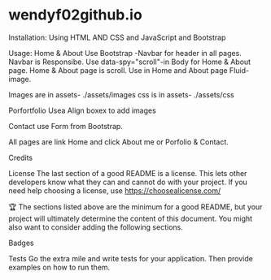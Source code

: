 # wendyf02github.io
Installation:
Using HTML AND CSS and  JavaScript and Bootstrap

Usage:
Home & About
Use Bootstrap -Navbar for header in all pages.
Navbar is Responsibe.
Use data-spy="scroll"-in Body for Home & About page.
Home & About page is scroll.
Use in Home and About page Fluid-image.

Images are in assets- ./assets/images
css is in assets- ./assets/css

Porfortfolio 
Usea Align boxex to add images


Contact
use Form from Bootstrap.

All pages are link Home and click About me or Porfolio & Contact.




Credits


License
The last section of a good README is a license. This lets other developers know what they can and cannot do with your project. If you need help choosing a license, use https://choosealicense.com/

🏆 The sections listed above are the minimum for a good README, but your project will ultimately determine the content of this document. You might also want to consider adding the following sections.

Badges



Tests
Go the extra mile and write tests for your application. Then provide examples on how to run them.